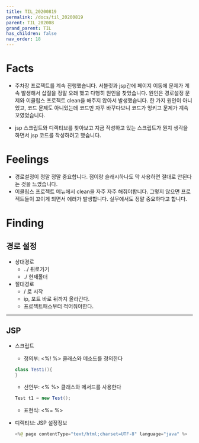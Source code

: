 ```yaml
---
title: TIL_20200819
permalink: /docs/til_20200819
parent: TIL_202008
grand_parent: TIL
has_children: false
nav_order: 18
---
```


# Facts

- 주차장 프로젝트를 계속 진행했습니다. 서블릿과 jsp간에 페이지 이동에 문제가 계속 발생해서 삽질을 정말 오래 했고 다행히 원인을 찾았습니다. 원인은 경로설정 문제와 이클립스 프로젝트 clean을 해주지 않아서 발생했습니다. 한 가지 원인이 아니었고, 코드 문제도 아니었는데 코드만 자꾸 바꾸다보니 코드가 엉키고 문제가 계속 꼬였었습니다.

- jsp 스크립트와 디렉티브를 찾아보고 지금 작성하고 있는 스크립트가 뭔지 생각을 하면서 jsp 코드를 작성하려고 했습니다.

# Feelings

- 경로설정이 정말 정말 중요합니다. 점이랑 슬래시하나도 막 사용하면 절대로 안된다는 것을 느꼈습니다.
- 이클립스 프로젝트 메뉴에서 clean을 자주 자주 해줘야합니다. 그렇지 않으면 프로젝트들이 꼬이게 되면서 에러가 발생합니다. 실무에서도 정말 중요하다고 합니다.

# Finding

## 경로 설정

- 상대경로
  - ../ 뒤로가기
  - ./ 현재폴더
- 절대경로
  - / 로 시작
  - ip, 포트 바로 뒤까지 올라간다.
  - 프로젝트패스부터 적어줘야한다.

---

## JSP

- 스크립트

  - 정의부: <%! %> 클래스와 메소드를 정의한다

  ```java
  class Test1(){
  }
  ```

  - 선언부: <% %> 클래스와 메서드를 사용한다

  ```java
  Test t1 = new Test();
  ```

  - 표현식: <%= %>

* 디렉티브: JSP 설정정보

  ```java
  <%@ page contentType="text/html;charset=UTF-8" language="java" %>
  ```
